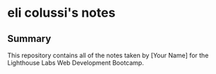 # eli colussi's notes

## Summary

This repository contains all of the notes taken by [Your Name] for the Lighthouse Labs Web Development Bootcamp.
